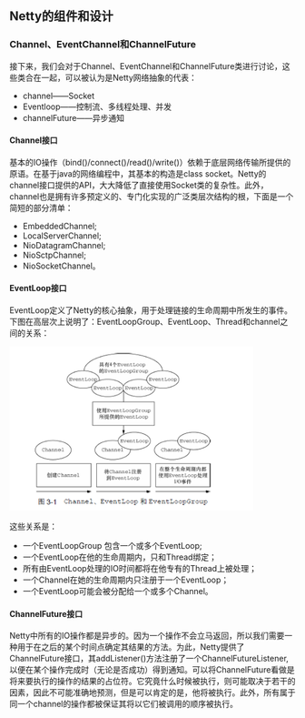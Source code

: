## Netty的组件和设计

### Channel、EventChannel和ChannelFuture
接下来，我们会对于Channel、EventChannel和ChannelFuture类进行讨论，这些类合在一起，可以被认为是Netty网络抽象的代表：
 + channel——Socket
 + Eventloop——控制流、多线程处理、并发
 + channelFuture——异步通知
 
 #### Channel接口
 基本的IO操作（bind()/connect()/read()/write()）依赖于底层网络传输所提供的原语。在基于java的网络编程中，其基本的构造是class socket。Netty的channel接口提供的API，大大降低了直接使用Socket类的复杂性。此外，channel也是拥有许多预定义的、专门化实现的广泛类层次结构的根，下面是一个简短的部分清单：
 
 + EmbeddedChannel;
 + LocalServerChannel;
 + NioDatagramChannel;
 + NioSctpChannel;
 + NioSocketChannel。
 
 #### EventLoop接口
 EventLoop定义了Netty的核心抽象，用于处理链接的生命周期中所发生的事件。下图在高层次上说明了：EventLoopGroup、EventLoop、Thread和channel之间的关系：
 
 ![](相关图片/Channel、EventLoop、EventLoopGroup和Tread之间的关系.png)
 
 这些关系是：
 + 一个EventLoopGroup 包含一个或多个EventLoop;
 + 一个EventLoop在他的生命周期内，只和Thread绑定；
 + 所有由EventLoop处理的IO时间都将在他专有的Thread上被处理；
 + 一个Channel在她的生命周期内只注册于一个EventLoop；
 + 一个EventLoop可能会被分配给一个或多个Channel。
 
 #### ChannelFuture接口
 Netty中所有的IO操作都是异步的。因为一个操作不会立马返回，所以我们需要一种用于在之后的某个时间点确定其结果的方法。为此，Netty提供了ChannelFuture接口，其addListener()方法注册了一个ChannelFutureListener,以便在某个操作完成时（无论是否成功）得到通知。可以将ChannelFuture看做是将来要执行的操作的结果的占位符。它究竟什么时候被执行，则可能取决于若干的因素，因此不可能准确地预测，但是可以肯定的是，他将被执行。此外，所有属于同一个channel的操作都被保证其将以它们被调用的顺序被执行。
 
 
 
